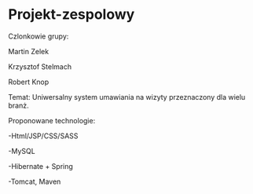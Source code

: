 # Projekt-zespolowy

Czlonkowie grupy:

Martin Zelek

Krzysztof Stelmach

Robert Knop


Temat:
Uniwersalny system umawiania na wizyty przeznaczony dla wielu branż.


Proponowane technologie:

-Html/JSP/CSS/SASS

-MySQL

-Hibernate + Spring

-Tomcat, Maven
